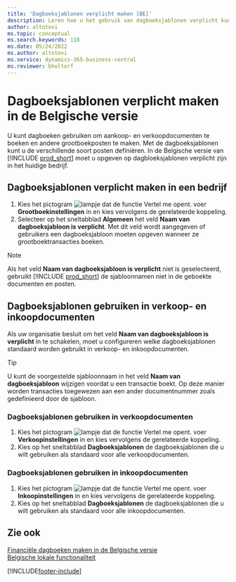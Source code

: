 ```yaml
---
title: 'Dagboeksjablonen verplicht maken [BE]'
description: Leren hoe u het gebruik van dagboeksjablonen verplicht kunt maken in de Belgische versie.
author: altotovi
ms.topic: conceptual
ms.search.keywords: 118
ms.date: 05/24/2022
ms.author: altotovi
ms.service: dynamics-365-business-central
ms.reviewer: bholtorf
---
```


# Dagboeksjablonen verplicht maken in de Belgische versie

U kunt dagboeken gebruiken om aankoop- en verkoopdocumenten te boeken en andere grootboekposten te maken. Met de dagboeksjablonen kunt u de verschillende soort posten definiëren. In de Belgische versie van [!INCLUDE [prod_short](../../includes/prod_short.md)] moet u opgeven op dagbloeksjablonen verplicht zijn in het huidige bedrijf.  

## Dagboeksjablonen verplicht maken in een bedrijf

1. Kies het pictogram ![lampje dat de functie Vertel me opent.](../../media/ui-search/search_small.png "Vertel me wat u wilt doen") voer **Grootboekinstellingen** in en kies vervolgens de gerelateerde koppeling.  
2. Selecteer op het sneltabblad **Algemeen** het veld **Naam van dagboeksjabloon is verplicht**. Met dit veld wordt aangegeven of gebruikers een dagboeksjabloon moeten opgeven wanneer ze grootboektransacties boeken.  

> [!NOTE]  
> Als het veld **Naam van dagboeksjabloon is verplicht** niet is geselecteerd, gebruikt [!INCLUDE [prod_short](../../includes/prod_short.md)] de sjabloonnamen niet in de geboekte documenten en posten.

## Dagboeksjablonen gebruiken in verkoop- en inkoopdocumenten

Als uw organisatie besluit om het veld **Naam van dagboeksjabloon is verplicht** in te schakelen, moet u configureren welke dagboeksjablonen standaard worden gebruikt in verkoop- en inkoopdocumenten.

> [!TIP]  
> U kunt de voorgestelde sjabloonnaam in het veld **Naam van dagboeksjabloon** wijzigen voordat u een transactie boekt. Op deze manier worden transacties toegewezen aan een ander documentnummer zoals gedefinieerd door de sjabloon.

### Dagboeksjablonen gebruiken in verkoopdocumenten

1. Kies het pictogram ![lampje dat de functie Vertel me opent.](../../media/ui-search/search_small.png "Vertel me wat u wilt doen") voer **Verkoopinstellingen** in en kies vervolgens de gerelateerde koppeling.  
2. Kies op het sneltabblad **Dagboeksjablonen** de dagboeksjablonen die u wilt gebruiken als standaard voor alle verkoopdocumenten.  

### Dagboeksjablonen gebruiken in inkoopdocumenten

1. Kies het pictogram ![lampje dat de functie Vertel me opent.](../../media/ui-search/search_small.png "Vertel me wat u wilt doen") voer **Inkoopinstellingen** in en kies vervolgens de gerelateerde koppeling.  
2. Kies op het sneltabblad **Dagboeksjablonen** de dagboeksjablonen die u wilt gebruiken als standaard voor alle inkoopdocumenten.  

## Zie ook

[Financiële dagboeken maken in de Belgische versie](how-to-create-financial-journals.md)  
[Belgische lokale functionaliteit](belgium-local-functionality.md)  


[!INCLUDE[footer-include](../../includes/footer-banner.md)]
